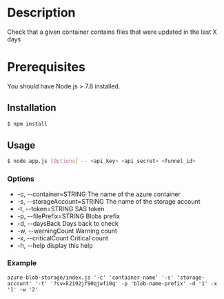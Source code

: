 # Description
Check that a given container contains files that were updated in the last X days

# Prerequisites
You  should have Node.js > 7.8 installed.

## Installation
```sh
$ npm install
```

## Usage
 ```sh
$ node app.js [Options] -- <api_key> <api_secret> <funnel_id>
```

### Options
- -c, --container=STRING  The name of the azure container
- -s, --storageAccount=STRING   The name of the storage account
- -t, --token=STRING  SAS token
- -p, --filePrefix=STRING   Blobs prefix
- -d, --daysBack      Days back to check
- -w, --warningCount    Warning count
- -x, --criticalCount  Critical count
- -h, --help               display this help           

### Example
```
azure-blob-storage/index.js '-c' 'container-name' '-s' 'storage-account' '-t' '?sv=k2192jf90qjwfi0q' -p 'blob-name-prefix' -d '1' -x '1' -w '2'
```
